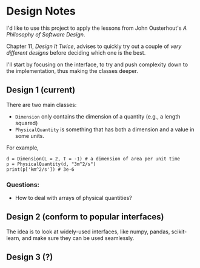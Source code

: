 # Design Notes

I'd like to use this project to apply the lessons from John Ousterhout's _A Philosophy of Software Design_. 

Chapter 11, _Design It Twice_, advises to quickly try out a couple of _very different designs_ before deciding which one is the best.

I'll start by focusing on the interface, to try and push complexity down to the implementation, thus making the classes deeper.

## Design 1 (current)


There are two main classes:
* `Dimension` only contains the dimension of a quantity (e.g., a length squared)
* `PhysicalQuantity` is something that has both a dimension and a value in some units.

For example,

```
d = Dimension(L = 2, T = -1) # a dimension of area per unit time
p = PhysicalQuantity(d, "3m^2/s")
print(p['km^2/s']) # 3e-6
```

### Questions:

* How to deal with arrays of physical quantities?

## Design 2 (conform to popular interfaces)

The idea is to look at widely-used interfaces, like numpy, pandas, scikit-learn, and make sure they can be used seamlessly.

## Design 3 (?)
